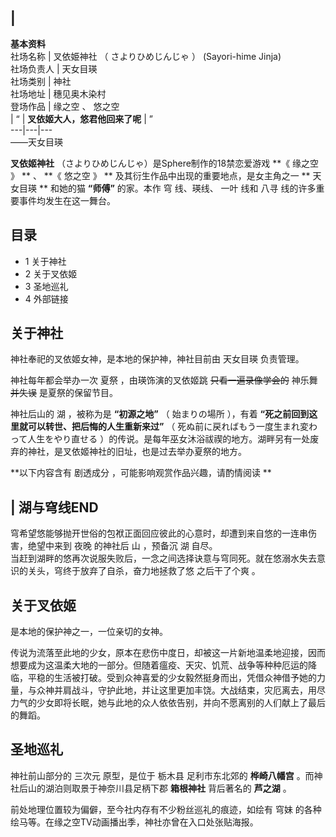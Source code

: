 |  
---  
**基本资料**  
社场名称  |  叉依姫神社  （  さよりひめじんじゃ  ）  (Sayori-hime Jinja)   
社场负责人  |  天女目瑛   
社场类别  |  神社   
社场地址  |  穗见奥木染村   
登场作品  |  缘之空  、  悠之空   
|  “  |  **叉依姬大人，悠君他回来了呢** |  ”   
---|---|---  
——天女目瑛  
  
**叉依姬神社** （さよりひめじんじゃ）是Sphere制作的18禁恋爱游戏 **《 缘之空  》 ** 、 **《 悠之空  》 **
及其衍生作品中出现的重要地点，是女主角之一 ** 天女目瑛  ** 和她的猫 **“师傅”** 的家。本作  穹  线、瑛线、  一叶  线和  八寻
线的许多重要事件均发生在这一舞台。

##  目录

  * 1  关于神社 
  * 2  关于叉依姬 
  * 3  圣地巡礼 
  * 4  外部链接 

##  关于神社

神社奉祀的叉依姬女神，是本地的保护神，神社目前由  天女目瑛  负责管理。

神社每年都会举办一次  夏祭  ，由瑛饰演的叉依姬跳 ~~只看一遍录像学会的~~ 神乐舞 ~~并失误~~ 是夏祭的保留节目。

神社后山的  湖  ，被称为是 **“初源之地”** （  始まりの場所  ），有着 **“死之前回到这里就可以转世、把后悔的人生重新来过”** （
死ぬ前に戻ればもう一度生まれ変わって人生をやり直せる
）的传说。是每年巫女沐浴祓禊的地方。湖畔另有一处废弃的神社，是叉依姬神社的旧址，也是过去举办夏祭的地方。

**以下内容含有 剧透成分  ，可能影响观赏作品兴趣，请酌情阅读 **

|  湖与穹线END  
---  
  
穹希望悠能够抛开世俗的包袱正面回应彼此的心意时，却遭到来自悠的一连串伤害，绝望中来到  夜晚  的神社后  山  ，预备沉  湖  自尽。 </br>
当赶到湖畔的悠再次说服失败后，一念之间选择诀意与穹同死。就在悠溺水失去意识的关头，穹终于放弃了自杀，奋力地拯救了悠  之后干了个爽  。 </br>  
  
##  关于叉依姬

是本地的保护神之一，一位亲切的女神。

传说为流落至此地的少女，原本在悲伤中度日，却被这一片新地温柔地迎接，因而想要成为这温柔大地的一部分。但随着瘟疫、天灾、饥荒、战争等种种厄运的降临，平稳的生活被打破。受到众神喜爱的少女毅然挺身而出，凭借众神借予她的力量，与众神并肩战斗，守护此地，并让这里更加丰饶。大战结束，灾厄离去，用尽力气的少女即将长眠，她与此地的众人依依告别，并向不愿离别的人们献上了最后的舞蹈。

##  圣地巡礼

神社前山部分的  三次元  原型，是位于  栃木县  足利市东北郊的 **桦崎八幡宫** 。而神社后山的湖泊则取景于神奈川县足柄下郡 **箱根神社**
背后著名的 **芦之湖** 。

前处地理位置较为偏僻，至今社内存有不少粉丝巡礼的痕迹，如绘有  穹妹  的各种绘马等。在缘之空TV动画播出季，神社亦曾在入口处张贴海报。